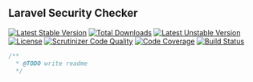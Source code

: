 ## Laravel Security Checker

[![Latest Stable Version](https://poser.pugx.org/jorijn/laravel-security-checker/version)](https://packagist.org/packages/jorijn/laravel-security-checker)
[![Total Downloads](https://poser.pugx.org/jorijn/laravel-security-checker/downloads)](https://packagist.org/packages/jorijn/laravel-security-checker)
[![Latest Unstable Version](https://poser.pugx.org/jorijn/laravel-security-checker/v/unstable)](//packagist.org/packages/jorijn/laravel-security-checker)
[![License](https://poser.pugx.org/jorijn/laravel-security-checker/license)](https://packagist.org/packages/jorijn/laravel-security-checker)
[![Scrutinizer Code Quality](https://scrutinizer-ci.com/g/Jorijn/laravel-security-checker/badges/quality-score.png?b=master)](https://scrutinizer-ci.com/g/Jorijn/laravel-security-checker/?branch=master)
[![Code Coverage](https://scrutinizer-ci.com/g/Jorijn/laravel-security-checker/badges/coverage.png?b=master)](https://scrutinizer-ci.com/g/Jorijn/laravel-security-checker/?branch=master)
[![Build Status](https://scrutinizer-ci.com/g/Jorijn/laravel-security-checker/badges/build.png?b=master)](https://scrutinizer-ci.com/g/Jorijn/laravel-security-checker/build-status/master)

```php
/**
  * @TODO write readme
  */
```